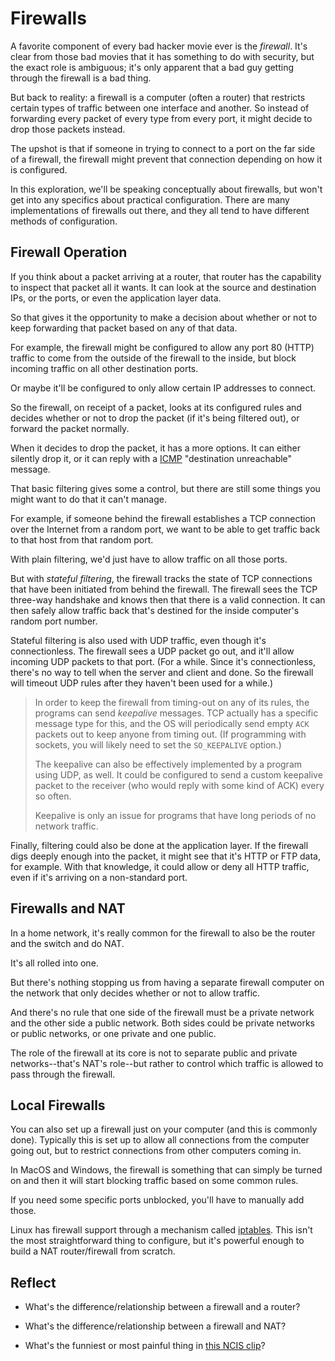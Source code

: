 # Firewalls

A favorite component of every bad hacker movie ever is the _firewall_.
It's clear from those bad movies that it has something to do with
security, but the exact role is ambiguous; it's only apparent that a bad
guy getting through the firewall is a bad thing.

But back to reality: a firewall is a computer (often a router) that
restricts certain types of traffic between one interface and another. So
instead of forwarding every packet of every type from every port, it
might decide to drop those packets instead.

The upshot is that if someone in trying to connect to a port on the far
side of a firewall, the firewall might prevent that connection depending
on how it is configured.

In this exploration, we'll be speaking conceptually about firewalls, but
won't get into any specifics about practical configuration. There are
many implementations of firewalls out there, and they all tend to have
different methods of configuration.

## Firewall Operation

If you think about a packet arriving at a router, that router has the
capability to inspect that packet all it wants. It can look at the
source and destination IPs, or the ports, or even the application layer
data.

So that gives it the opportunity to make a decision about whether or not
to keep forwarding that packet based on any of that data.

For example, the firewall might be configured to allow any port 80
(HTTP) traffic to come from the outside of the firewall to the inside,
but block incoming traffic on all other destination ports.

Or maybe it'll be configured to only allow certain IP addresses to
connect.

So the firewall, on receipt of a packet, looks at its configured rules
and decides whether or not to drop the packet (if it's being filtered
out), or forward the packet normally.

When it decides to drop the packet, it has a more options. It can either
silently drop it, or it can reply with a
[ICMP](https://en.wikipedia.org/wiki/Internet_Control_Message_Protocol)
"destination unreachable" message.

That basic filtering gives some a control, but there are still
some things you might want to do that it can't manage.

For example, if someone behind the firewall establishes a TCP connection
over the Internet from a random port, we want to be able to get traffic
back to that host from that random port.

With plain filtering, we'd just have to allow traffic on all those
ports.

But with _stateful filtering_, the firewall tracks the state of TCP
connections that have been initiated from behind the firewall. The
firewall sees the TCP three-way handshake and knows then that there is a
valid connection. It can then safely allow traffic back that's destined
for the inside computer's random port number.

Stateful filtering is also used with UDP traffic, even though it's
connectionless. The firewall sees a UDP packet go out, and it'll allow
incoming UDP packets to that port. (For a while. Since it's
connectionless, there's no way to tell when the server and client and
done. So the firewall will timeout UDP rules after they haven't been
used for a while.)

> In order to keep the firewall from timing-out on any of its rules, the
> programs can send _keepalive_ messages. TCP actually has a specific
> message type for this, and the OS will periodically send empty `ACK`
> packets out to keep anyone from timing out. (If programming with
> sockets, you will likely need to set the `SO_KEEPALIVE` option.)
>
> The keepalive can also be effectively implemented by a program using
> UDP, as well. It could be configured to send a custom keepalive packet
> to the receiver (who would reply with some kind of ACK) every so
> often.
>
> Keepalive is only an issue for programs that have long periods of no
> network traffic.

Finally, filtering could also be done at the application layer. If the
firewall digs deeply enough into the packet, it might see that it's HTTP
or FTP data, for example. With that knowledge, it could allow or deny
all HTTP traffic, even if it's arriving on a non-standard port.

## Firewalls and NAT

In a home network, it's really common for the firewall to also be the
router and the switch and do NAT.

It's all rolled into one.

But there's nothing stopping us from having a separate firewall computer
on the network that only decides whether or not to allow traffic.

And there's no rule that one side of the firewall must be a private
network and the other side a public network. Both sides could be private
networks or public networks, or one private and one public.

The role of the firewall at its core is not to separate public and
private networks--that's NAT's role--but rather to control which traffic
is allowed to pass through the firewall.

## Local Firewalls

You can also set up a firewall just on your computer (and this is
commonly done). Typically this is set up to allow all connections from
the computer going out, but to restrict connections from other computers
coming in.

In MacOS and Windows, the firewall is something that can simply be
turned on and then it will start blocking traffic based on some common
rules.

If you need some specific ports unblocked, you'll have to manually add
those.

Linux has firewall support through a mechanism called
[iptables](https://en.wikipedia.org/wiki/Iptables). This isn't the most
straightforward thing to configure, but it's powerful enough to build a
NAT router/firewall from scratch.

## Reflect

* What's the difference/relationship between a firewall and a router?

* What's the difference/relationship between a firewall and NAT?

* What's the funniest or most painful thing in [this NCIS
  clip](https://www.youtube.com/watch?v=u8qgehH3kEQ)?

